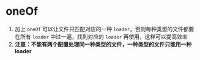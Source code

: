 # oneOf

1. 加上 `oneOf` 可以让文件只匹配对应的一种 `loader`，否则每种类型的文件都要在所有 `loader` 中过一遍，找到对应的 `loader` 再使用，这样可以提高效率
2. **注意：不能有两个配置处理同一种类型的文件，一种类型的文件只能用一种loader**